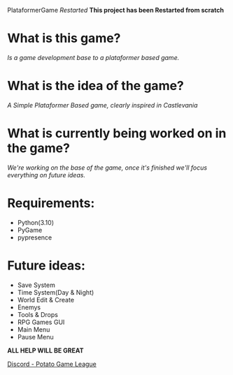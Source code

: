 PlataformerGame *Restarted*
**This project has been Restarted from scratch**

# What is this game?
*Is a game development base to a plataformer based game.*

# What is the idea of ​​the game?
*A Simple Plataformer Based game, clearly inspired in Castlevania*

# What is currently being worked on in the game?
*We're working on the base of the game, once it's finished we'll focus everything on future ideas.*

# Requirements:
- Python(3.10)
- PyGame
- pypresence

# Future ideas:
- Save System
- Time System(Day & Night)
- World Edit & Create
- Enemys
- Tools & Drops
- RPG Games GUI
- Main Menu
- Pause Menu

**ALL HELP WILL BE GREAT**

[Discord - Potato Game League](https://discord.gg/fb84sHDX7R)
